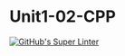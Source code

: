 # Unit1-02-CPP
[![GitHub's Super Linter](https://github.com/ICS3UPROGRAMMINGALEXDM/Unit1-02-CPP/workflows/GitHub's%20Super%20Linter/badge.svg)](https://github.com/ICS3UPROGRAMMINGALEXDM/Unit1-02-CPP/actions)
